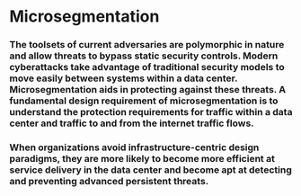 # Microsegmentation

### The toolsets of current adversaries are polymorphic in nature and allow threats to bypass static security controls. Modern cyberattacks take advantage of traditional security models to move easily between systems within a data center. Microsegmentation aids in protecting against these threats. A fundamental design requirement of microsegmentation is to understand the protection requirements for traffic within a data center and traffic to and from the internet traffic flows. 

### When organizations avoid infrastructure-centric design paradigms, they are more likely to become more efficient at service delivery in the data center and become apt at detecting and preventing advanced persistent threats. 

